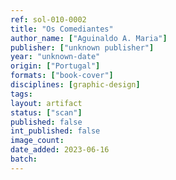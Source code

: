 ```yaml
---
ref: sol-010-0002
title: "Os Comediantes"
author_name: ["Aguinaldo A. Maria"]
publisher: ["unknown publisher"]
year: "unknown-date"
origin: ["Portugal"]
formats: ["book-cover"]
disciplines: [graphic-design]
tags:
layout: artifact
status: ["scan"]
published: false
int_published: false
image_count:
date_added: 2023-06-16
batch:
---
```

